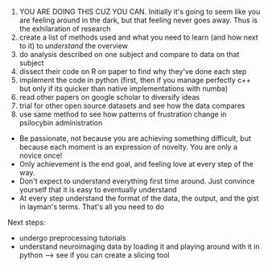 1. YOU ARE DOING THIS CUZ YOU CAN. Initially it's going to seem like you are feeling around in the dark, but that feeling never goes away. Thus is the exhilaration of research
2. create a list of methods used and what you need to learn (and how next to it) to *understand* the overview
4. do analysis described on one subject and compare to data on that subject
3. dissect their code on R on paper to find why they've done each step
5. implement the code in python (first, then if you manage perfectly c++ but only if its quicker than native implementations with numba)
6. read other papers on google scholar to diversify ideas
7. trial for other open source datasets and see how the data compares
8. use same method to see how patterns of frustration change in psilocybin administration

- Be passionate, not because you are achieving something difficult, but because each moment is an expression of novelty. You are only a novice once!
- Only achievement is the end goal, and feeling love at every step of the way.
- Don't expect to understand everything first time around. Just convince yourself that it is easy to eventually understand
- At every step understand the format of the data, the output, and the gist in layman's terms. That's all you need to do

Next steps:
- undergo preprocessing tutorials
- understand neuroimaging data by loading it and playing around with it in python --> see if you can create a slicing tool